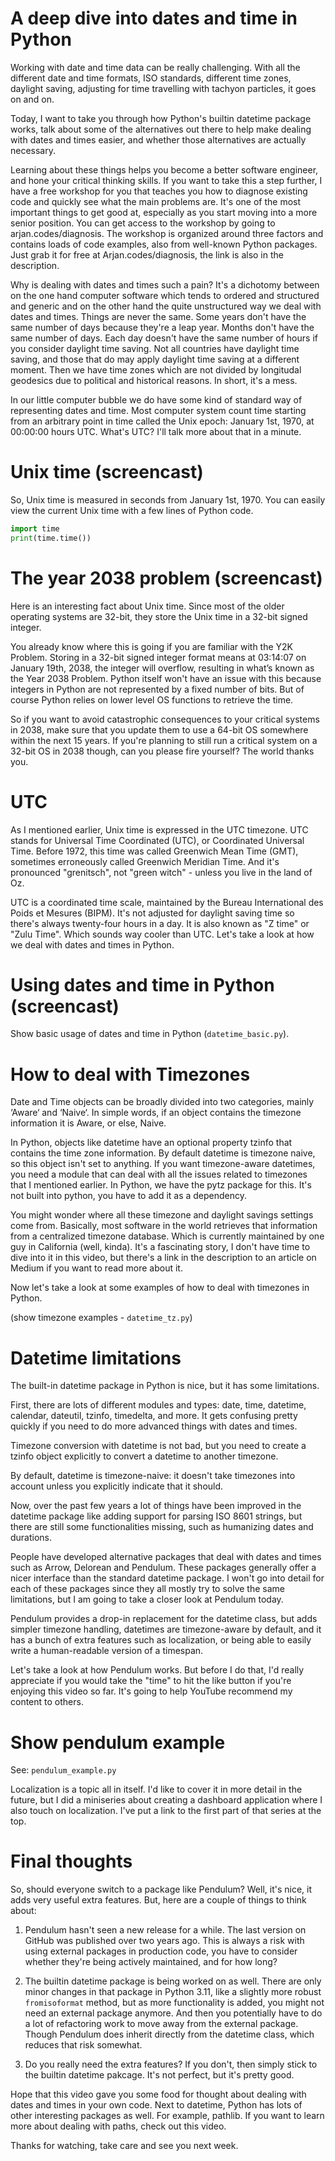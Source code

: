 # A deep dive into dates and time in Python

Working with date and time data can be really challenging. With all the different date and time formats, ISO standards, different time zones, daylight saving, adjusting for time travelling with tachyon particles, it goes on and on.

Today, I want to take you through how Python's builtin datetime package works, talk about some of the alternatives out there to help make dealing with dates and times easier, and whether those alternatives are actually necessary.

Learning about these things helps you become a better software engineer, and hone your critical thinking skills. If you want to take this a step further, I have a free workshop for you that teaches you how to diagnose existing code and quickly see what the main problems are. It's one of the most important things to get good at, especially as you start moving into a more senior position. You can get access to the workshop by going to arjan.codes/diagnosis. The workshop is organized around three factors and contains loads of code examples, also from well-known Python packages. Just grab it for free at Arjan.codes/diagnosis, the link is also in the description.

Why is dealing with dates and times such a pain? It's a dichotomy between on the one hand computer software which tends to ordered and structured and generic and on the other hand the quite unstructured way we deal with dates and times. Things are never the same. Some years don't have the same number of days because they're a leap year. Months don't have the same number of days. Each day doesn't have the same number of hours if you consider daylight time saving. Not all countries have daylight time saving, and those that do may apply daylight time saving at a different moment. Then we have time zones which are not divided by longitudal geodesics due to political and historical reasons. In short, it's a mess.

In our little computer bubble we do have some kind of standard way of representing dates and time. Most computer system count time starting from an arbitrary point in time called the Unix epoch: January 1st, 1970, at 00:00:00 hours UTC. What's UTC? I'll talk more about that in a minute.

# Unix time (screencast)

So, Unix time is measured in seconds from January 1st, 1970. You can easily view the current Unix time with a few lines of Python code.

```python
import time
print(time.time())
```

# The year 2038 problem (screencast)

Here is an interesting fact about Unix time. Since most of the older operating systems are 32-bit, they store the Unix time in a 32-bit signed integer.

You already know where this is going if you are familiar with the Y2K Problem. Storing in a 32-bit signed integer format means at 03:14:07 on January 19th, 2038, the integer will overflow, resulting in what’s known as the Year 2038 Problem. Python itself won't have an issue with this because integers in Python are not represented by a fixed number of bits. But of course Python relies on lower level OS functions to retrieve the time.

So if you want to avoid catastrophic consequences to your critical systems in 2038, make sure that you update them to use a 64-bit OS somewhere within the next 15 years. If you're planning to still run a critical system on a 32-bit OS in 2038 though, can you please fire yourself? The world thanks you.

# UTC

As I mentioned earlier, Unix time is expressed in the UTC timezone. UTC stands for Universal Time Coordinated (UTC), or Coordinated Universal Time. Before 1972, this time was called Greenwich Mean Time (GMT), sometimes erroneously called Greenwich Meridian Time. And it's pronounced "grenitsch", not "green witch" - unless you live in the land of Oz.

UTC is a coordinated time scale, maintained by the Bureau International des Poids et Mesures (BIPM). It's not adjusted for daylight saving time so there's always twenty-four hours in a day. It is also known as "Z time" or "Zulu Time". Which sounds way cooler than UTC. Let's take a look at how we deal with dates and times in Python.

# Using dates and time in Python (screencast)

Show basic usage of dates and time in Python (`datetime_basic.py`).

# How to deal with Timezones

Date and Time objects can be broadly divided into two categories, mainly ‘Aware‘ and ‘Naive‘. In simple words, if an object contains the timezone information it is Aware, or else, Naive.

In Python, objects like datetime have an optional property tzinfo that contains the time zone information. By default datetime is timezone naive, so this object isn't set to anything. If you want timezone-aware datetimes, you need a module that can deal with all the issues related to timezones that I mentioned earlier. In Python, we have the pytz package for this. It's not built into python, you have to add it as a dependency.

You might wonder where all these timezone and daylight savings settings come from. Basically, most software in the world retrieves that information from a centralized timezone database. Which is currently maintained by one guy in California (well, kinda). It's a fascinating story, I don't have time to dive into it in this video, but there's a link in the description to an article on Medium if you want to read more about it.

Now let's take a look at some examples of how to deal with timezones in Python.

(show timezone examples - `datetime_tz.py`)

# Datetime limitations

The built-in datetime package in Python is nice, but it has some limitations.

First, there are lots of different modules and types: date, time, datetime, calendar, dateutil, tzinfo, timedelta, and more. It gets confusing pretty quickly if you need to do more advanced things with dates and times.

Timezone conversion with datetime is not bad, but you need to create a tzinfo object explicitly to convert a datetime to another timezone.

By default, datetime is timezone-naive: it doesn't take timezones into account unless you explicitly indicate that it should.

Now, over the past few years a lot of things have been improved in the datetime package like adding support for parsing ISO 8601 strings, but there are still some functionalities missing, such as humanizing dates and durations.

People have developed alternative packages that deal with dates and times such as Arrow, Delorean and Pendulum. These packages generally offer a nicer interface than the standard datetime package. I won't go into detail for each of these packages since they all mostly try to solve the same limitations, but I am going to take a closer look at Pendulum today.

Pendulum provides a drop-in replacement for the datetime class, but adds simpler timezone handling, datetimes are timezone-aware by default, and it has a bunch of extra features such as localization, or being able to easily write a human-readable version of a timespan.

Let's take a look at how Pendulum works. But before I do that, I'd really appreciate if you would take the "time" to hit the like button if you're enjoying this video so far. It's going to help YouTube recommend my content to others.

# Show pendulum example

See: `pendulum_example.py`

Localization is a topic all in itself. I'd like to cover it in more detail in the future, but I did a miniseries about creating a dashboard application where I also touch on localization. I've put a link to the first part of that series at the top.

# Final thoughts

So, should everyone switch to a package like Pendulum? Well, it's nice, it adds very useful extra features. But, here are a couple of things to think about:

1. Pendulum hasn't seen a new release for a while. The last version on GitHub was published over two years ago. This is always a risk with using external packages in production code, you have to consider whether they're being actively maintained, and for how long?

2. The builtin datetime package is being worked on as well. There are only minor changes in that package in Python 3.11, like a slightly more robust `fromisoformat` method, but as more functionality is added, you might not need an external package anymore. And then you potentially have to do a lot of refactoring work to move away from the external package. Though Pendulum does inherit directly from the datetime class, which reduces that risk somewhat.

3. Do you really need the extra features? If you don't, then simply stick to the builtin datetime pakcage. It's not perfect, but it's pretty good.

Hope that this video gave you some food for thought about dealing with dates and times in your own code. Next to datetime, Python has lots of other interesting packages as well. For example, pathlib. If you want to learn more about dealing with paths, check out this video.

Thanks for watching, take care and see you next week.
